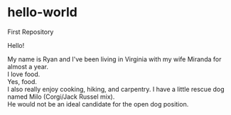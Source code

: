 # hello-world
First Repository

Hello!

My name is Ryan and I've been living in Virginia with my wife Miranda for almost a year.  
I love food.  
Yes, food.  
I also really enjoy cooking, hiking, and carpentry.
I have a little rescue dog named Milo (Corgi/Jack Russel mix).  
He would not be an ideal candidate for the open dog position.
